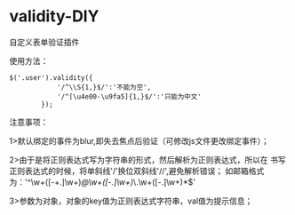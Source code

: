 # validity-DIY
自定义表单验证插件

使用方法：

    $('.user').validity({
                '/^\\S{1,}$/':'不能为空',
                '/^[\u4e00-\u9fa5]{1,}$/':'只能为中文'
            });
            
  
注意事项：

 1>默认绑定的事件为blur,即失去焦点后验证（可修改js文件更改绑定事件）；
 
 2>由于是将正则表达式写为字符串的形式，然后解析为正则表达式，所以在
  书写正则表达式的时候，将单斜线'/'换位双斜线'//',避免解析错误；
  如邮箱格式为：'^\\w+([-+.]\\w+)*@\\w+([-.]\\w+)*\\.\\w+([-.]\\w+)*$'
  
 3>参数为对象，对象的key值为正则表达式字符串，val值为提示信息；
